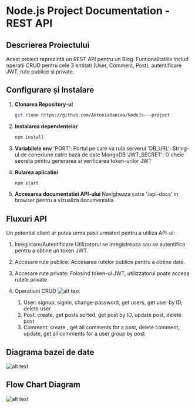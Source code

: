 # Node.js Project Documentation - REST API

## Descrierea Proiectului

Acest proiect reprezintă un REST API pentru un Blog.
Funtionalitatiile includ operatii CRUD pentru cele 3 entitati (User, Comment, Post), autentificare JWT, rute publice si private.

## Configurare și Instalare

1. **Clonarea Repository-ul**  
   ```bash
   git clone https://github.com/AntoniaOancea/NodeJs---project


2. **Instalarea dependentelor**
   ```bash
   npm install

3. **Variabilele env**
    'PORT': Portul pe care va rula serverul
    'DB_URL': String-ul de conexiune catre baza de date MongoDB
    'JWT_SECRET': O cheie secreta pentru generarea si verificarea token-urilor JWT

4. **Rularea aplicatiei**
    ```bash
    npm start

5. **Accesarea documentatiei API-ului**
    Navigheaza catre '/api-docs' in browser pentru a vizualiza documentatia.


## Fluxuri API
Un potential client ar putea urma pasii urmatori pentru a utiliza API-ul:

1. Inregistare/Autentificare
Utilizatorul se inregistreaza sau se autentifica pentru a obtine un token JWT.

2. Accesare rute publice:
Accesarea rutelor publice pentru a obtine date.

3. Accesare rute private:
Folosind token-ul JWT, utilizzatorul poate accesa rutele private.

4. Operatiuni CRUD
    ![alt text](image.png)
    1. User: signup, signin, change-password, get users, get user by ID, delete user
    2. Post: create, get posts sorted, get post by ID, update post, delete post
    3. Comment: create , get all comments for a post, delete comment, update, get all comments for a user group by post

## Diagrama bazei de date
   ![alt text](diagram.png)


## Flow Chart Diagram
   ![alt text](flux.png)
